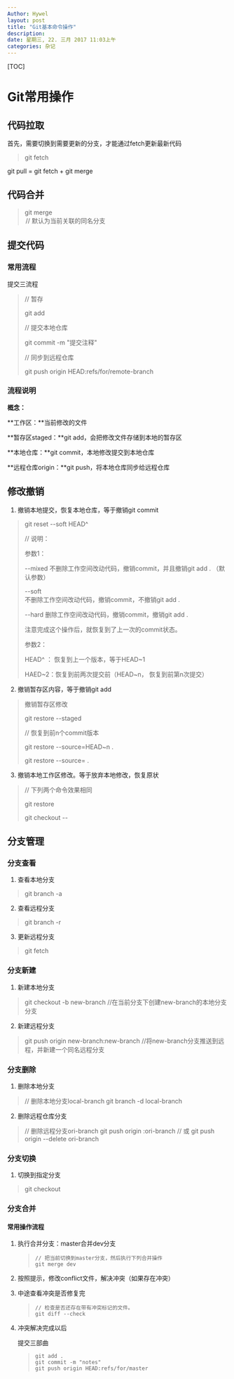 ```yaml
---
Author: Hywel
layout: post
title: "Git基本命令操作" 
description: 
date: 星期三, 22. 三月 2017 11:03上午
categories: 杂记
---
```


[TOC]

# Git常用操作

## 代码拉取

首先，需要切换到需要更新的分支，才能通过fetch更新最新代码

> git fetch

git pull = git fetch + git merge

## 代码合并

> git merge <option branch-name> // 默认为当前关联的同名分支

## 提交代码

### 常用流程

提交三流程

> // 暂存
>
> git add 
>
> // 提交本地仓库
>
> git commit -m "提交注释"
>
> // 同步到远程仓库
>
> git push origin HEAD:refs/for/remote-branch

### 流程说明

**概念：**

**工作区：**当前修改的文件

**暂存区staged：**git add，会把修改文件存储到本地的暂存区

**本地仓库：**git commit，本地修改提交到本地仓库

**远程仓库origin：**git push，将本地仓库同步给远程仓库

## 修改撤销

1. 撤销本地提交，恢复本地仓库，等于撤销git commit

> git reset --soft HEAD^
>
> // 说明：
>
> 参数1：
>
> --mixed 
> 不删除工作空间改动代码，撤销commit，并且撤销git add . （默认参数）
>
> --soft  
> 不删除工作空间改动代码，撤销commit，不撤销git add . 
>
> --hard
> 删除工作空间改动代码，撤销commit，撤销git add . 
>
> 注意完成这个操作后，就恢复到了上一次的commit状态。
>
> 参数2：
>
> HEAD^ ： 恢复到上一个版本，等于HEAD~1
>
> HAED~2：恢复到前两次提交前（HEAD~n， 恢复到前第n次提交）



2. 撤销暂存区内容，等于撤销git add

> 撤销暂存区修改
>
> git restore --staged <file>
>
> // 恢复到前n个commit版本
>
> git restore --source=HEAD~n . 
>
> git restore --source=<commitID> .

3. 撤销本地工作区修改。等于放弃本地修改，恢复原状

> // 下列两个命令效果相同
>
> git restore <file>
>
> git checkout -- <file>



## 分支管理

### 分支查看

1. 查看本地分支

> git branch -a 

2. 查看远程分支

> git branch -r 

3. 更新远程分支

> git fetch 

### 分支新建

1. 新建本地分支

> git checkout -b new-branch  //在当前分支下创建new-branch的本地分支分支

2. 新建远程分支

> git push origin new-branch:new-branch  //将new-branch分支推送到远程，并新建一个同名远程分支   

### 分支删除

1. 删除本地分支

> // 删除本地分支local-branch
> git branch -d local-branch

2. 删除远程仓库分支

> // 删除远程分支ori-branch
> git push origin :ori-branch
> // 或
> git push origin --delete ori-branch

### 分支切换

1. 切换到指定分支

> git checkout <branch-name>

### 分支合并

#### 常用操作流程

1. 执行合并分支：master合并dev分支

   > ```
   > // 把当前切换到master分支，然后执行下列合并操作
   > git merge dev
   > ```

2. 按照提示，修改conflict文件，解决冲突（如果存在冲突）

3. 中途查看冲突是否修复完

   > ```
   > // 检查是否还存在带有冲突标记的文件。
   > git diff --check
   > ```

4. 冲突解决完成以后

   提交三部曲

   > ```
   > git add .
   > git commit -m "notes"
   > git push origin HEAD:refs/for/master
   > ```

   
